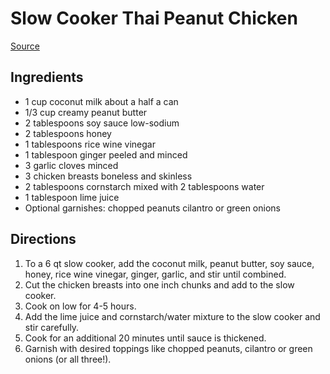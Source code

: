 # Slow Cooker Thai Peanut Chicken
[Source](https://dinnerthendessert.com/slow-cooker-thai-peanut-chicken/#wprm-recipe-container-10204)

## Ingredients
- 1 cup coconut milk about a half a can
- 1/3 cup creamy peanut butter
- 2 tablespoons soy sauce low-sodium
- 2 tablespoons honey
- 1 tablespoons rice wine vinegar
- 1 tablespoon ginger peeled and minced
- 3 garlic cloves minced
- 3 chicken breasts boneless and skinless
- 2 tablespoons cornstarch mixed with 2 tablespoons water
- 1 tablespoon lime juice
- Optional garnishes: chopped peanuts cilantro or green onions

## Directions
1. To a 6 qt slow cooker, add the coconut milk, peanut butter, soy sauce, honey, rice wine vinegar, ginger, garlic, and stir until combined.
1. Cut the chicken breasts into one inch chunks and add to the slow cooker.
1. Cook on low for 4-5 hours.
1. Add the lime juice and cornstarch/water mixture to the slow cooker and stir carefully.
1. Cook for an additional 20 minutes until sauce is thickened.
1. Garnish with desired toppings like chopped peanuts, cilantro or green onions (or all three!).
